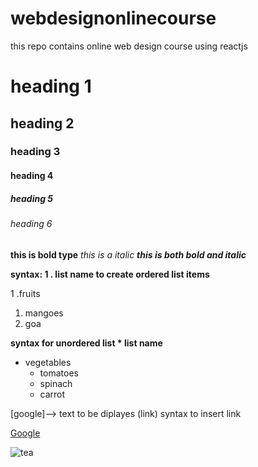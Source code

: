 # webdesignonlinecourse
this repo contains online web design course using reactjs
# heading 1
## heading 2
### heading 3
#### heading 4
##### heading 5
###### heading 6
**this is bold type**
*this is a italic*
***this is both bold and italic***
 
 
 **syntax: 1 . list name to create ordered list items**
 
 
1 .fruits
  1. mangoes
  2. goa

**syntax for unordered list * list name**
* vegetables
  * tomatoes
  * spinach
  * carrot
  
  
[google]--> text to be diplayes (link) syntax to insert link


[Google](https://google.com)


![tea](https://www.google.com/url?sa=i&url=https%3A%2F%2Funsplash.com%2Fs%2Fphotos%2Ftea-cup&psig=AOvVaw1bLqVdFDdaPR-jtbJdQI-v&ust=1623149094475000&source=images&cd=vfe&ved=0CAIQjRxqFwoTCMDft9urhfECFQAAAAAdAAAAABAD)
